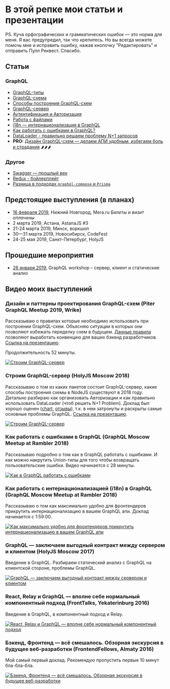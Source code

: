 # В этой репке мои статьи и презентации

PS. Куча орфографических и грамматических ошибок — это норма для меня. Я вас предупредил, так что крепитесь. Но вы всегда можете помочь мне и исправить ошибку, нажав кнопочку "Редактировать" и отправить Пулл Реквест. Спасибо.

## Статьи

### GraphQL

- [GraphQL-типы](./articles/graphql/types)
- [GraphQL-схема](./articles/graphql/schema)
- [Способы построения GraphQL-схем](./articles/graphql/schema-build-ways)
- [GraphQL-сервер](./articles/graphql/server)
- [Аутентификация и Авторизация](./articles/graphql/auth)
- [Работа с файлами](./articles/graphql/fileUploads)
- [i18n — интернационализация в GraphQL](./articles/graphql/i18n)
- [Как работать с ошибками в GraphQL?](./articles/graphql/errors)
- [DataLoader - правильно решаем проблему N+1 запросов](./articles/graphql/dataloader)
- **PRO:** [Дизайн GraphQL-схем — делаем АПИ удобным, избегаем боль и страдания](./articles/graphql/schema-design) 🌶🌶🌶

### Другое

- [Swagger — прошлый век](./articles/swagger)
- [Redux - бойлерплейт](./articles/redux)
- [Разница в подходах `graphql-compose` и `Prisma`](./articles/graphql-compose/graphql-compose-vs-prisma.md)

## Предстоящие выступления (в планах)

- [16 февраля 2019](https://www.mera.ru/career/calendar/graphql), Нижний Новгород, Mera.ru *Билеты и визит оплачены*
- 2 марта 2019, Астана, AstanaJS #3
- 21-24 марта 2019, Минск, воркшоп
- 30—31 марта 2019, Новосибирск, CodeFest
- 24-25 мая 2019, Санкт-Петербург, HolyJS

## Прошедшие мероприятия

- [26 января 2019](https://graphql-course.ru/), GraphQL workshop – сервер, клиент и статические анализ

## Видео моих выступлений

### Дизайн и паттерны проектирования GraphQL-схем (Piter GraphQL Meetup 2019, Wrike)

Рассказываю о правилах которые необходимо использовать при построении GraphQL-схем. Объясняю ситуации в которых они позволяют избежать переделку схем в будущем. [Данные правила](https://github.com/nodkz/conf-talks/tree/master/articles/graphql/schema-design) позволяют выработать конвенцию для ваших бэкенд разработчиков. [Ссылка на презентацию](http://bit.ly/piter-graphql-meetup).

Продолжительность 52 минуты.

<a href="https://www.youtube.com/watch?v=nkv0eDE5FbA" target="_blank"><img src="https://img.youtube.com/vi/nkv0eDE5FbA/0.jpg" alt="Строим GraphQL-сервер" style="max-width: 480px" /></a>

### Строим GraphQL-сервер (HolyJS Moscow 2018)

Рассказываю о том из каких пакетов состоит GraphQL-сервер, какие способы построения схемы в NodeJS существуют в 2018 году. Детально разбираю как организовать Авторизации и как правильно использовать DataLoader (чтоб решить N+1 Problem). Доклад был хорошо оценен (<a href="https://github.com/nodkz/conf-talks/raw/master/misc/2018-holyjs-moscow-feedback-chart.png" target="_blank">chart</a>, <a href="https://github.com/nodkz/conf-talks/blob/master/misc/2018-holyjs-moscow-feedback.csv" target="_blank">отзывы</a>), т.к. в нем затронуты и раскрыты самые основные проблемы GraphQL. [Ссылка на презентацию](http://bit.ly/holy-graphql).

<a href="https://youtu.be/NnnvOPdstzg" target="_blank"><img src="https://img.youtube.com/vi/NnnvOPdstzg/0.jpg" alt="Строим GraphQL-сервер" style="max-width: 480px" /></a>

### Как работать с ошибками в GraphQL (GraphQL Moscow Meetup at Rambler 2018)

Рассказываю подробно о том как в GraphQL работать с ошибками. И как можно накрутить Union-типы для того чтобы возвращать пользовательские ошибки. Видео начинается с 28 минуты.

<a href="https://www.facebook.com/MoscowGraphql/videos/206572663566137/" target="_blank"><img src="https://user-images.githubusercontent.com/1946920/49631271-8196ba00-fa1b-11e8-933e-e9202c8a15aa.png" alt="Как в GraphQL работать с ошибками" style="max-width: 480px" /></a>

### Как работать с интернационализацией (i18n) в GraphQL (GraphQL Moscow Meetup at Rambler 2018)

Рассказываю о том как максимально удобно для фронтендеров прикрутить интернационализацию в вашем GraphQL апи. Доклад начинается с 1:59:00.

<a href="https://www.facebook.com/MoscowGraphql/videos/206572663566137/" target="_blank"><img src="https://user-images.githubusercontent.com/1946920/49631272-8196ba00-fa1b-11e8-85ae-0a0cc15a72c7.png" alt="Как максимально удобно для фронтендеров прикрутить интернационализацию в вашем GraphQL апи" style="max-width: 480px" /></a>

### GraphQL — заключаем выгодный контракт между сервером и клиентом (HolyJS Moscow 2017)

Введение в GraphQL. Разбираем статический анализ с GraphQL на клиентской стороне, проблемы GraphQL.

<a href="https://youtu.be/F4vHSHzpO1g" target="_blank"><img src="https://img.youtube.com/vi/F4vHSHzpO1g/0.jpg" alt="GraphQL — заключаем выгодный контракт между сервером и клиентом" style="max-width: 480px" /></a>

### React, Relay и GraphQL — вполне себе нормальный компонентный подход (FrontTalks, Yekaterinburg 2016)

Введение в GraphQL, в компонентный подход и Relay.

<a href="https://youtu.be/jrJQ2B027Xk" target="_blank"><img src="https://img.youtube.com/vi/jrJQ2B027Xk/0.jpg" alt="React, Relay и GraphQL — вполне себе нормальный компонентный подход" style="max-width: 480px" /></a>

### Бэкенд, Фронтенд — всё смешалось. Обзорная экскурсия в будущее веб-разработки (FrontendFellows, Almaty 2016)

Мой самый первый доклад. Рекомендую пропустить первые 10 минут бла-бла-бла.

<a href="https://youtu.be/i6i1xGlaVwY?t=614" target="_blank"><img src="https://img.youtube.com/vi/i6i1xGlaVwY/0.jpg" alt="Бэкенд, Фронтенд — всё смешалось. Обзорная экскурсия в будущее веб-разработки" style="max-width: 480px" /></a>

